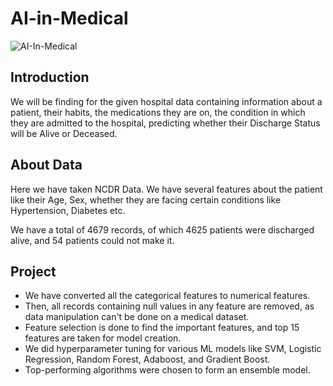 # AI-in-Medical
![AI-In-Medical](https://user-images.githubusercontent.com/54285534/207263921-ea4852de-694d-405b-9ffe-2141f3dd546d.jpeg)

## Introduction

We will be finding for the given hospital data containing information about a patient, their habits, the medications they are on, the condition in which they are admitted to the hospital, predicting whether their Discharge Status will be Alive or Deceased.

## About Data

Here we have taken NCDR Data. We have several features about the patient like their Age, Sex, whether they are facing certain conditions like Hypertension, Diabetes etc. 

We have a total of 4679 records, of which 4625 patients were discharged alive, and 54 patients could not make it.

## Project

- We have converted all the categorical features to numerical features.
- Then, all records containing null values in any feature are removed, as data manipulation can't be done on a medical dataset.
- Feature selection is done to find the important features, and top 15 features are taken for model creation.
- We did hyperparameter tuning for various ML models like SVM, Logistic Regression, Random Forest, Adaboost, and Gradient Boost.
- Top-performing algorithms were chosen to form an ensemble model. 
